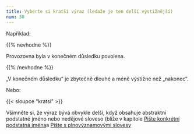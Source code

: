 ```yaml
---
title: Vyberte si kratší výraz (ledaže je ten delší výstižnější)
num: 30
---
```

Například:

{{% nevhodne %}}

Provozovna byla v konečném důsledku povolena.

{{% /nevhodne %}}

„V konečném důsledku“ je zbytečně dlouhé a méně výstižné než „nakonec“.

Nebo:

{{< sloupce "kratsi" >}}

Všimněte si, že výraz bývá obvykle delší, když obsahuje abstraktní podstatné jméno nebo nedějové sloveso (blíže v kapitole [Pište konkrétní podstatná jména](https://www.ochrance.cz/srozumitelne/piste_konkretni_podstatna_jmena/)a [Pište s plnovýznamovými slovesy](https://www.ochrance.cz/srozumitelne/piste_s_plnovyznamovymi_slovesy/)[](https://www.ochrance.cz/srozumitelne/piste_konkretni_podstatna_jmena/)